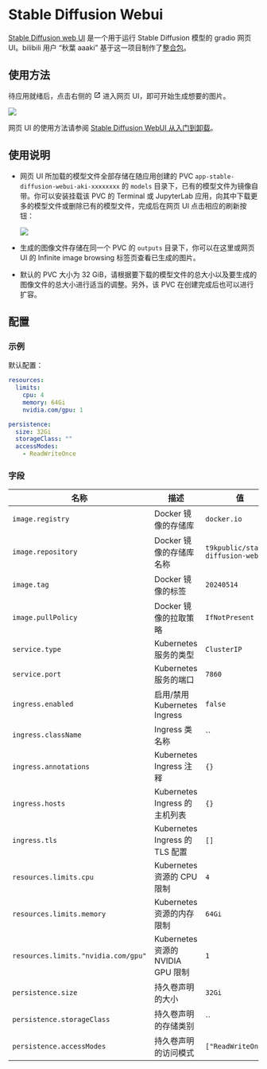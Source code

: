 # Stable Diffusion Webui

[Stable Diffusion web UI](https://github.com/AUTOMATIC1111/stable-diffusion-webui) 是一个用于运行 Stable Diffusion 模型的 gradio 网页 UI。bilibili 用户 “秋葉 aaaki” 基于这一项目制作了[整合包](https://www.bilibili.com/video/BV1iM4y1y7oA/)。

## 使用方法

待应用就绪后，点击右侧的 <svg width="1em" height="1em" class="MuiSvgIcon-root MuiSvgIcon-colorPrimary MuiSvgIcon-fontSizeMedium css-jxtyyz" focusable="false" aria-hidden="true" viewBox="0 0 24 24" data-testid="OpenInNewIcon"><path d="M19 19H5V5h7V3H5c-1.11 0-2 .9-2 2v14c0 1.1.89 2 2 2h14c1.1 0 2-.9 2-2v-7h-2zM14 3v2h3.59l-9.83 9.83 1.41 1.41L19 6.41V10h2V3z"></path></svg> 进入网页 UI，即可开始生成想要的图片。

![](https://s2.loli.net/2024/06/18/DEvIuZPtmCdkcz7.png)

网页 UI 的使用方法请参阅 [Stable Diffusion WebUI 从入门到卸载](https://docs.qq.com/doc/p/4d05d5a8f1282662dd5b7e526ecfe8d8ecbcee17)。

## 使用说明

* 网页 UI 所加载的模型文件全部存储在随应用创建的 PVC `app-stable-diffusion-webui-aki-xxxxxxxx` 的 `models` 目录下，已有的模型文件为镜像自带。你可以安装挂载该 PVC 的 Terminal 或 JupyterLab 应用，向其中下载更多的模型文件或删除已有的模型文件，完成后在网页 UI 点击相应的刷新按钮：

    ![](https://s2.loli.net/2024/06/18/WRPoig1Uk59uF7B.png)

* 生成的图像文件存储在同一个 PVC 的 `outputs` 目录下，你可以在这里或网页 UI 的 Infinite image browsing 标签页查看已生成的图片。

* 默认的 PVC 大小为 32 GiB，请根据要下载的模型文件的总大小以及要生成的图像文件的总大小进行适当的调整。另外，该 PVC 在创建完成后也可以进行扩容。

## 配置

### 示例

默认配置：

```yaml
resources:
  limits:
    cpu: 4
    memory: 64Gi
    nvidia.com/gpu: 1

persistence:
  size: 32Gi
  storageClass: ""
  accessModes:
    - ReadWriteOnce
```

### 字段

| 名称                                | 描述                              | 值                                 |
| ----------------------------------- | --------------------------------- | ---------------------------------- |
| `image.registry`                    | Docker 镜像的存储库               | `docker.io`                        |
| `image.repository`                  | Docker 镜像的存储库名称           | `t9kpublic/stable-diffusion-webui` |
| `image.tag`                         | Docker 镜像的标签                 | `20240514`                         |
| `image.pullPolicy`                  | Docker 镜像的拉取策略             | `IfNotPresent`                     |
| `service.type`                      | Kubernetes 服务的类型             | `ClusterIP`                        |
| `service.port`                      | Kubernetes 服务的端口             | `7860`                             |
| `ingress.enabled`                   | 启用/禁用 Kubernetes Ingress      | `false`                            |
| `ingress.className`                 | Ingress 类名称                    | ``                                 |
| `ingress.annotations`               | Kubernetes Ingress 注释           | `{}`                               |
| `ingress.hosts`                     | Kubernetes Ingress 的主机列表     | `{}`                               |
| `ingress.tls`                       | Kubernetes Ingress 的 TLS 配置    | `[]`                               |
| `resources.limits.cpu`              | Kubernetes 资源的 CPU 限制        | `4`                                |
| `resources.limits.memory`           | Kubernetes 资源的内存限制         | `64Gi`                             |
| `resources.limits."nvidia.com/gpu"` | Kubernetes 资源的 NVIDIA GPU 限制 | `1`                                |
| `persistence.size`                  | 持久卷声明的大小                  | `32Gi`                             |
| `persistence.storageClass`          | 持久卷声明的存储类别              | ``                                 |
| `persistence.accessModes`           | 持久卷声明的访问模式              | `["ReadWriteOnce"]`                |
